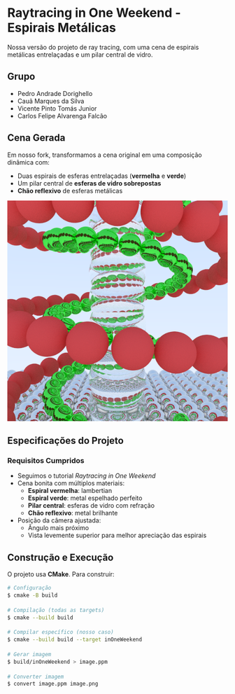 # Raytracing in One Weekend - Espirais Metálicas

Nossa versão do projeto de ray tracing, com uma cena de espirais metálicas entrelaçadas e um pilar central de vidro.

## Grupo
- Pedro Andrade Dorighello
- Cauã Marques da Silva
- Vicente Pinto Tomás Junior
- Carlos Felipe Alvarenga Falcão

## Cena Gerada

Em nosso fork, transformamos a cena original em uma composição dinâmica com:

- Duas espirais de esferas entrelaçadas (**vermelha** e **verde**)
- Um pilar central de **esferas de vidro sobrepostas**
- **Chão reflexivo** de esferas metálicas

![Imagem gerada](images/image.png)  

## Especificações do Projeto

### Requisitos Cumpridos

- Seguimos o tutorial *Raytracing in One Weekend*
- Cena bonita com múltiplos materiais:
  - **Espiral vermelha**: lambertian
  - **Espiral verde**: metal espelhado perfeito
  - **Pilar central**: esferas de vidro com refração
  - **Chão reflexivo**: metal brilhante
- Posição da câmera ajustada:
  - Ângulo mais próximo 
  - Vista levemente superior para melhor apreciação das espirais


## Construção e Execução

O projeto usa **CMake**. Para construir:

```bash
# Configuração
$ cmake -B build

# Compilação (todas as targets)
$ cmake --build build

# Compilar específico (nosso caso)
$ cmake --build build --target inOneWeekend

# Gerar imagem
$ build/inOneWeekend > image.ppm

# Converter imagem
$ convert image.ppm image.png
